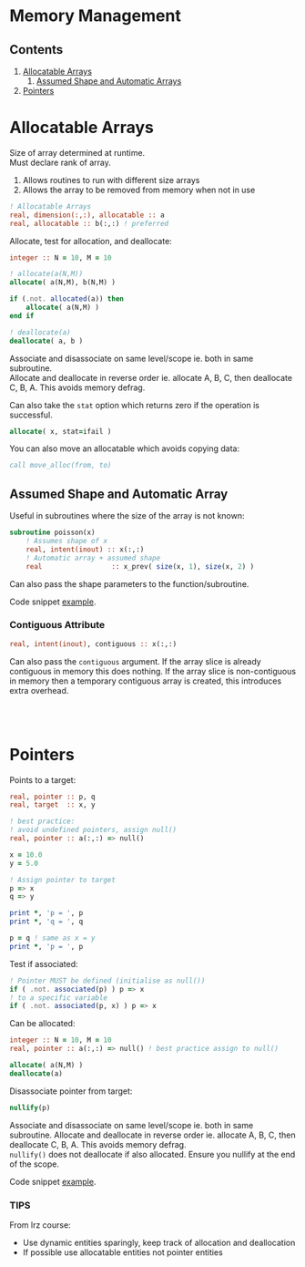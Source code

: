 # Memory Management

## Contents

1. [Allocatable Arrays](#1)
    1. [Assumed Shape and Automatic Arrays](#11)
2. [Pointers](#2)

<a name="1"></a>
# Allocatable Arrays

Size of array determined at runtime.    
Must declare rank of array.

1. Allows routines to run with different size arrays
2. Allows the array to be removed from memory when not in use

```fortran
! Allocatable Arrays
real, dimension(:,:), allocatable :: a
real, allocatable :: b(:,:) ! preferred
```

Allocate, test for allocation, and deallocate:

```fortran
integer :: N = 10, M = 10

! allocate(a(N,M))
allocate( a(N,M), b(N,M) )

if (.not. allocated(a)) then
    allocate( a(N,M) )
end if

! deallocate(a)
deallocate( a, b )
```

Associate and disassociate on same level/scope ie. both in same subroutine.      
Allocate and deallocate in reverse order
ie. allocate A, B, C, then deallocate C, B, A. This avoids memory defrag.    

Can also take the `stat` option which returns zero if the operation is successful.

```fortran
allocate( x, stat=ifail )
```

You can also move an allocatable which avoids copying data:
```fortran
call move_alloc(from, to)
```

<a name="11"></a>
## Assumed Shape and Automatic Array

Useful in subroutines where the size of the array is not known:

```fortran
subroutine poisson(x)
    ! Assumes shape of x
    real, intent(inout) :: x(:,:)
    ! Automatic array + assumed shape
    real                 :: x_prev( size(x, 1), size(x, 2) )
```

Can also pass the shape parameters to the function/subroutine.

Code snippet [example](../07_Memory_Manage/alloc_arrays.f90).

### Contiguous Attribute

```fortran
real, intent(inout), contiguous :: x(:,:)
```
Can also pass the `contiguous` argument. If the array slice is already contiguous in memory this does nothing. If the array slice is non-contiguous in memory then a temporary contiguous array is created, this introduces extra overhead.

<br></br>
<a name="2"></a>
# Pointers

Points to a target:

```fortran
real, pointer :: p, q
real, target  :: x, y

! best practice:
! avoid undefined pointers, assign null()
real, pointer :: a(:,:) => null()

x = 10.0
y = 5.0

! Assign pointer to target
p => x
q => y

print *, 'p = ', p
print *, 'q = ', q

p = q ! same as x = y
print *, 'p = ', p
```

Test if associated:

```fortran
! Pointer MUST be defined (initialise as null())
if ( .not. associated(p) ) p => x
! to a specific variable
if ( .not. associated(p, x) ) p => x
```

Can be allocated:

```fortran
integer :: N = 10, M = 10
real, pointer :: a(:,:) => null() ! best practice assign to null()

allocate( a(N,M) )
deallocate(a)
```

Disassociate pointer from target:

```fortran
nullify(p)
```

Associate and disassociate on same level/scope ie. both in same subroutine. Allocate and deallocate in reverse order
ie. allocate A, B, C, then deallocate C, B, A. This avoids memory defrag.    
`nullify()` does not deallocate if also allocated. Ensure you nullify at the end of the scope.

Code snippet [example](../07_Memory_Manage/pointers.f90).

### TIPS

From lrz course:

- Use dynamic entities sparingly, keep track of allocation and deallocation
- If possible use allocatable entities not pointer entities